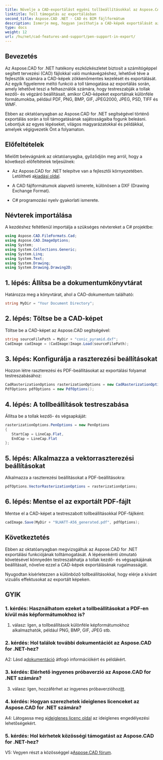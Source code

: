 ```yaml
---
title: Növelje a CAD-exportálást egyéni tollbeállításokkal az Aspose.CAD for .NET-ben
linktitle: Toll támogatás az exportálásban
second_title: Aspose.CAD .NET - CAD és BIM fájlformátum
description: Ismerje meg, hogyan javíthatja a CAD-képek exportálását az Aspose.CAD for .NET használatával. Testreszabhatja a tollbeállításokat a lenyűgöző látványokhoz PDF, PNG, BMP és sok más formátumban.
type: docs
weight: 12
url: /hu/net/cad-features-and-support/pen-support-in-export/
---
```

## Bevezetés

Az Aspose.CAD for .NET hatékony eszközkészletet biztosít a számítógéppel segített tervezési (CAD) fájlokkal való munkavégzéshez, lehetővé téve a fejlesztők számára a CAD-képek zökkenőmentes kezelését és exportálását. Az egyik figyelemre méltó funkció a toll támogatása az exportálás során, amely lehetővé teszi a felhasználók számára, hogy testreszabják a tollak kezdő- és végzáró beállításait, amikor CAD-képeket exportálnak különféle formátumokba, például PDF, PNG, BMP, GIF, JPEG2000, JPEG, PSD, TIFF és WMF.

Ebben az oktatóanyagban az Aspose.CAD for .NET segítségével történő exportálás során a toll támogatásának sajátosságaiba fogunk beleásni. Lebontjuk az egyes lépéseket, világos magyarázatokkal és példákkal, amelyek végigvezetik Önt a folyamaton.

## Előfeltételek

Mielőtt belevágnánk az oktatóanyagba, győződjön meg arról, hogy a következő előfeltételek teljesülnek:

- Az Aspose.CAD for .NET telepítve van a fejlesztői környezetében. Letöltheti a[kiadási oldal](https://releases.aspose.com/cad/net/).

- A CAD fájlformátumok alapvető ismerete, különösen a DXF (Drawing Exchange Format).

- C# programozási nyelv gyakorlati ismerete.

## Névterek importálása

A kezdéshez feltétlenül importálja a szükséges névtereket a C# projektbe:

```csharp
using Aspose.CAD.FileFormats.Cad;
using Aspose.CAD.ImageOptions;
using System;
using System.Collections.Generic;
using System.Linq;
using System.Text;
using System.Drawing;
using System.Drawing.Drawing2D;
```

## 1. lépés: Állítsa be a dokumentumkönyvtárat

Határozza meg a könyvtárat, ahol a CAD-dokumentum található:

```csharp
string MyDir = "Your Document Directory";
```

## 2. lépés: Töltse be a CAD-képet

Töltse be a CAD-képet az Aspose.CAD segítségével:

```csharp
string sourceFilePath = MyDir + "conic_pyramid.dxf";
CadImage cadImage = (CadImage)Image.Load(sourceFilePath);
```

## 3. lépés: Konfigurálja a raszterezési beállításokat

Hozzon létre raszterezési és PDF-beállításokat az exportálási folyamat testreszabásához:

```csharp
CadRasterizationOptions rasterizationOptions = new CadRasterizationOptions();
PdfOptions pdfOptions = new PdfOptions();
```

## 4. lépés: A tollbeállítások testreszabása

Állítsa be a tollak kezdő- és végsapkáját:

```csharp
rasterizationOptions.PenOptions = new PenOptions
{
   StartCap = LineCap.Flat,
   EndCap = LineCap.Flat
};
```

## 5. lépés: Alkalmazza a vektorraszterezési beállításokat

Alkalmazza a raszterezési beállításokat a PDF-beállításokra:

```csharp
pdfOptions.VectorRasterizationOptions = rasterizationOptions;
```

## 6. lépés: Mentse el az exportált PDF-fájlt

Mentse el a CAD-képet a testreszabott tollbeállításokkal PDF-fájlként:

```csharp
cadImage.Save(MyDir + "9LHATT-A56_generated.pdf", pdfOptions);
```

## Következtetés

Ebben az oktatóanyagban megvizsgáltuk az Aspose.CAD for .NET exportálási funkciójának tolltámogatását. A lépésenkénti útmutató követésével könnyedén testreszabhatja a tollak kezdő- és végsapkájának beállításait, növelve ezzel a CAD-képek exportálásának rugalmasságát.

Nyugodtan kísérletezzen a különböző tollbeállításokkal, hogy elérje a kívánt vizuális effektusokat az exportált képeken.

## GYIK

### 1. kérdés: Használhatom ezeket a tollbeállításokat a PDF-en kívül más képformátumokhoz is?

1. válasz: Igen, a tollbeállítások különféle képformátumokhoz alkalmazhatók, például PNG, BMP, GIF, JPEG stb.

### 2. kérdés: Hol találok további dokumentációt az Aspose.CAD for .NET-hez?

 A2: Lásd a[dokumentáció](https://reference.aspose.com/cad/net/) átfogó információkért és példákért.

### 3. kérdés: Elérhető ingyenes próbaverzió az Aspose.CAD for .NET számára?

 3. válasz: Igen, hozzáférhet az ingyenes próbaverzióhoz[itt](https://releases.aspose.com/).

### 4. kérdés: Hogyan szerezhetek ideiglenes licenceket az Aspose.CAD for .NET számára?

 A4: Látogassa meg a[ideiglenes licenc oldal](https://purchase.aspose.com/temporary-license/) az ideiglenes engedélyezési lehetőségekért.

### 5. kérdés: Hol kérhetek közösségi támogatást az Aspose.CAD for .NET-hez?

 V5: Vegyen részt a közösséggel a[Aspose.CAD fórum](https://forum.aspose.com/c/cad/19).